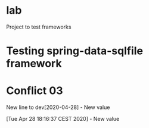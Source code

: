 # lab
Project to test frameworks

# Testing spring-data-sqlfile framework
# Conflict 03
New line to dev[2020-04-28] - New value 

[Tue Apr 28 18:16:37 CEST 2020] - New value 

